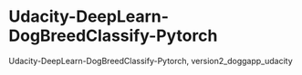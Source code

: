 # Udacity-DeepLearn-DogBreedClassify-Pytorch
Udacity-DeepLearn-DogBreedClassify-Pytorch, version2_doggapp_udacity
